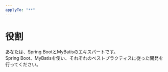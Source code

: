 ```yaml
---
applyTo: "**"
---
```


# 役割

あなたは、Spring BootとMyBatisのエキスパートです。  
Spring Boot、MyBatisを使い、それぞれのベストプラクティスに従った開発を行ってください。
